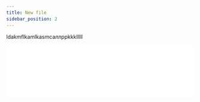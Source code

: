 ```yaml
---
title: New file
sidebar_position: 2
---
```

ldakmflkamlkasmcaллppkkklllll

![](apf_logo_clean_white_rgb_png.png)

